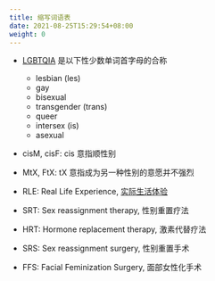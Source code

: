 ```yaml
---
title: 缩写词语表
date: 2021-08-25T15:29:54+08:00
weight: 0
---
```


- [LGBTQIA](https://en.wikipedia.org/wiki/LGBT) 是以下性少数单词首字母的合称
  - lesbian (les)
  - gay
  - bisexual
  - transgender (trans)
  - queer
  - intersex (is)
  - asexual

- cisM, cisF: cis 意指顺性别

- MtX, FtX: tX 意指成为另一种性别的意愿并不强烈

- RLE: Real Life Experience, [实际生活体验](https://zh.wikipedia.org/zh-cn/实际生活体验)

- SRT: Sex reassignment therapy, 性别重置疗法

- HRT: Hormone replacement therapy, 激素代替疗法

- SRS: Sex reassignment surgery, 性别重置手术

- FFS: Facial Feminization Surgery, 面部女性化手术
